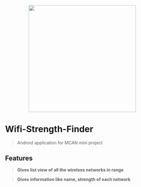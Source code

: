 <h1 align="center">
<img width="350" height="350" src="https://user-images.githubusercontent.com/25130101/38110263-9d836666-33b8-11e8-9902-7940c4cf9469.png"/>
</h1>

# Wifi-Strength-Finder

> Android application for MCAN mini project

## Features

> **Gives list view of all the wireless networks in range** 

> **Gives information like name, strength of each network**


